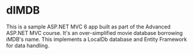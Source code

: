 # dIMDB

This is a sample ASP.NET MVC 6 app built as part of the Advanced ASP.NET MVC course. It's an over-simplified movie database borrowing iMDB's name. This implements a LocalDb database and Entity Framework for data handling.
